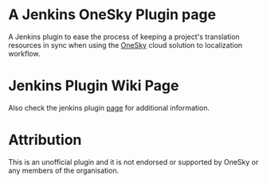 # A Jenkins OneSky Plugin page
A Jenkins plugin to ease the process of keeping a project's translation resources in sync when using the [OneSky](https://oneskyapp.com) cloud solution to localization workflow.


# Jenkins Plugin Wiki Page
Also check the jenkins plugin [page](https://wiki.jenkins-ci.org/display/JENKINS/Onesky+Plugin) for additional information.

# Attribution
This is an unofficial plugin and it is not endorsed or supported by OneSky or any members of the organisation.
